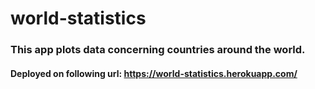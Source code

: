 # world-statistics

### This app plots data concerning countries around the world.
#### Deployed on following url: https://world-statistics.herokuapp.com/
